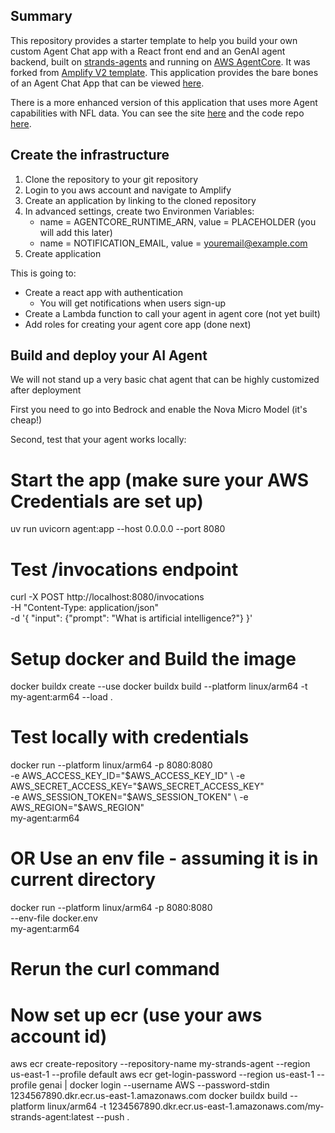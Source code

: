 ## Summary

This repository provides a starter template to help you build your own custom Agent Chat app with a React front end and an GenAI agent backend, built on [strands-agents](https://strandsagents.com/latest/) and running on [AWS AgentCore](https://aws.amazon.com/bedrock/agentcore/). It was forked from [Amplify V2 template](https://docs.amplify.aws/react/start/quickstart/). This application provides the bare bones of an Agent Chat App that can be viewed [here](placeholder).

There is a more enhanced version of this application that uses more Agent capabilities with NFL data. You can see the site [here]() and the code repo [here](). 

## Create the infrastructure

1. Clone the repository to your git repository
2. Login to you aws account and navigate to Amplify
3. Create an application by linking to the cloned repository
4. In advanced settings, create two Environmen Variables:
    * name = AGENTCORE_RUNTIME_ARN, value = PLACEHOLDER (you will add this later)
    * name = NOTIFICATION_EMAIL, value = youremail@example.com
5. Create application

This is going to:

* Create a react app with authentication
    * You will get notifications when users sign-up
* Create a Lambda function to call your agent in agent core (not yet built)
* Add roles for creating your agent core app (done next)


## Build and deploy your AI Agent

We will not stand up a very basic chat agent that can be highly customized after deployment

First you need to go into Bedrock and enable the Nova Micro Model (it's cheap!)

Second, test that your agent works locally:

# Start the app (make sure your AWS Credentials are set up)
uv run uvicorn agent:app --host 0.0.0.0 --port 8080

# Test /invocations endpoint
curl -X POST http://localhost:8080/invocations \
  -H "Content-Type: application/json" \
  -d '{
    "input": {"prompt": "What is artificial intelligence?"}
  }'





# Setup docker and Build the image
docker buildx create --use
docker buildx build --platform linux/arm64 -t my-agent:arm64 --load .

# Test locally with credentials
docker run --platform linux/arm64 -p 8080:8080 \
  -e AWS_ACCESS_KEY_ID="$AWS_ACCESS_KEY_ID" \
  -e AWS_SECRET_ACCESS_KEY="$AWS_SECRET_ACCESS_KEY" \
  -e AWS_SESSION_TOKEN="$AWS_SESSION_TOKEN" \
  -e AWS_REGION="$AWS_REGION" \
  my-agent:arm64

# OR Use an env file - assuming it is in current directory
docker run --platform linux/arm64 -p 8080:8080 \
--env-file docker.env \
my-agent:arm64

# Rerun the curl command

# Now set up ecr (use your aws account id)
aws ecr create-repository --repository-name my-strands-agent --region us-east-1 --profile default
aws ecr get-login-password --region us-east-1 --profile genai | docker login --username AWS --password-stdin 1234567890.dkr.ecr.us-east-1.amazonaws.com
docker buildx build --platform linux/arm64 -t 1234567890.dkr.ecr.us-east-1.amazonaws.com/my-strands-agent:latest --push .


